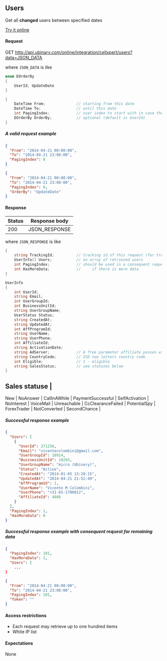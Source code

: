 ﻿## Users

Get all **changed** users between specified dates

[Try it online](http://api.ubinary.com/nunit/page/online.html)


#### Request

GET http://api.ubinary.com/online/integration/cellxpert/users?data=JSON_DATA

where `JSON_DATA` is like

```C#
enum EOrderBy
{
    UserId, UpdateDate
}

{
    DateTime From;              // starting from this date
    DateTime To;                // until this date
    int PagingIndex;            // user index to start with in case there are more results
    EOrderBy OrderBy;			// optional (default is UserId)
}
```

##### A valid request example

```json
{
  "From": "2014-04-21 00:00:00",
  "To": "2014-04-21 23:00:00",
  "PagingIndex": 0
}

{
  "From": "2014-04-21 00:00:00",
  "To": "2014-04-21 23:00:00",
  "PagingIndex": 0,
  "OrderBy": "UpdateDate"
}
```



#### Response

Status | Response body
-------|--------------
200    | JSON_RESPONSE

where `JSON_RESPONSE` is like

```C#
{
    string TrackingId;          // tracking id of this request (for troubleshooting...)
    UserInfo[] Users;           // an array of retrieved users
    int PagingIndex;            // should be used in a consequent request
    int HasMoreData;            //     if there is more data
}

UserInfo
{
    int UserId;
    string Email;
    int UserGroupId;
    int BusinessUnitId;
    string UserGroupName;
    UserStatus Status;
    string CreatedAt;
    string UpdatedAt;
    int AffProgramId;
    string UserName;
    string UserPhone;
    int AffiliateId;
    string ActivationDate;
    string AdServer;            // A free parameter affiliate passes with registration
    string CountryCode;         // ISO two letters country code
    int Eligible;               // 1 - eligible
    string SalesStatus;         // see statuses below
}
```

Sales statuse |
-------------
New |
NoAnswer |
CallInAWhile |
PaymentSuccessful |
SelfActivation |
NoInterest |
VoiceMail |
Unreachable |
CcClearanceFailed |
PotentialSpy |
ForexTrader |
NotConverted |
SecondChance |



##### Successful response example

```json
{
  "Users": [
    {
      "UserId": 271250,
      "Email": "vicentecolombini@gmail.com",
      "UserGroupId": 10914,
      "BusinessUnitId": 10293,
      "UserGroupName": "micro (Ubinary)",
      "Status": "Active",
      "CreatedAt": "2014-01-05 13:20:15",
      "UpdatedAt": "2014-04-21 21:52:49",
      "AffProgramId": 1,
      "UserName": "Vicente M Colombini",
      "UserPhone": "+31-65-1700812",
      "AffiliateId": 4866
    }
  ],
  "PagingIndex": 1,
  "HasMoreData": 0
}
```

##### Successful response example with consequent request for remaining data

```json
{
  "PagingIndex": 101,
  "HasMoreData": 1,
  "Users": [
    ...
}
```


```json
{
  "From": "2014-04-21 00:00:00",
  "To": "2014-04-21 23:00:00",
  "PagingIndex": 101,
  "Token": ""
}
```


#### Access restrictions

- Each request may retrieve up to one hundred items
- White IP list


#### Expectations

None
